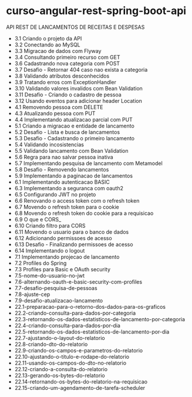 # curso-angular-rest-spring-boot-api
API REST DE LANCAMENTOS DE RECEITAS E DESPESAS

* 3.1 Criando o projeto da API
* 3.2 Conectando ao MySQL
* 3.3 Migracao de dados com Flyway
* 3.4 Consultando primeiro recurso com GET
* 3.6 Cadastrando nova categoria com POST
* 3.7 Desafio - Retornar 404 caso nao exista a categoria
* 3.8 Validando atributos desconhecidos
* 3.9 Tratando erros com ExceptionHandler
* 3.10 Validando valores invalidos com Bean Validation
* 3.11 Desafio - Criando o cadastro de pessoa
* 3.12 Usando eventos para adicionar header Location
* 4.1 Removendo pessoa com DELETE
* 4.3 Atualizando pessoa com PUT
* 4.4 Implementando atualizacao parcial com PUT
* 5.1 Criando a migracao e entidade de lancamento
* 5.2 Desafio - Lista e busca de lancamentos
* 5.3 Desafio - Cadastrando o primeiro lancamento
* 5.4 Validando incosistencias
* 5.5 Validando lancamento com Bean Validation
* 5.6 Regra para nao salvar pessoa inativa
* 5.7 Implementando pesquisa de lancamento com Metamodel
* 5.8 Desafio - Removendo lancamentos
* 5.9 Implementando a paginacao de lancamentos
* 6.1 Implementando autenticacao BASIC
* 6.3 Implementando a seguranca com oauth2
* 6.5 Configurando JWT no projeto
* 6.6 Renovando o access token com o refresh token
* 6.7 Movendo o refresh token para o cookie
* 6.8 Movendo o refresh token do cookie para a requisicao
* 6.9 O que e CORS_
* 6.10 Criando filtro para CORS
* 6.11 Movendo o usuario para o banco de dados
* 6.12 Adicionando permissoes de acesso
* 6.13 Desafio - Finalizando permissoes de acesso
* 6.14 Implementando o logout
* 7.1 Implementando projecao de lancamento
* 7.2 Profiles do Spring
* 7.3 Profiles para Basic e OAuth security
* 7.5-nome-do-usuario-no-jwt
* 7.6-alternando-oauth-e-basic-security-com-profiles
* 7.7-desafio-pesquisa-de-pessoas
* 7.8-ajuste-cep
* 7.9-desafio-atualizacao-lancamento
* 22.1-preparacao-para-o-retorno-dos-dados-para-os-graficos
* 22.2-criando-consulta-para-dados-por-categoria
* 22.3-retornando-os-dados-estatisticos-de-lancamento-por-categoria
* 22.4-criando-consulta-para-dados-por-dia
* 22.5-retornando-os-dados-estatisticos-de-lancamento-por-dia
* 22.7-ajustando-o-layout-do-relatorio
* 22.8-criando-dto-do-relatorio
* 22.9-criando-os-campos-e-parametros-do-relatorio
* 22.10-ajustando-o-titulo-e-rodape-do-relatorio
* 22.11-usando-os-campos-do-dto-no-relatorio
* 22.12-criando-a-consulta-do-relatorio
* 22.13-gerando-os-bytes-do-relatorio
* 22.14-retornando-os-bytes-do-relatorio-na-requisicao
* 22.15-criando-um-agendamento-de-tarefa-scheduler